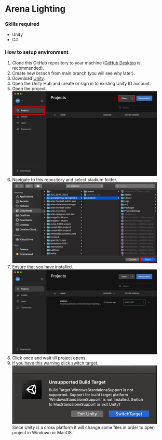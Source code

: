 # Arena Lighting

### Skills required
- Unity
- C#

### How to setup environment
1. Clone this GitHub repository to your machine ([GitHub Desktop](https://desktop.github.com) is recommended).
2. Create new branch from main branch (you will see why later).
2. Download [Unity](https://unity.com/download).
3. Open the Unity Hub and create or sign in to existing Unity ID account.
4. Open the project. ![Select project tab on the left and click open button on the top right.](assets/open_the_project.png "a title")
5. Navigate to this repository and select stadium folder. ![Select right filepath](assets/find_and_select_project.png "a title")
6. Ensure that you have installed. ![Version compatible](assets/version_compatible.png "a title")
7. Click once and wait till project opens.
8. If you have this warning click switch target. ![Switch target](assets/switch_target_warning.png "a title")
Since Unity is a cross platform it will change some files in order to open project in Windown or MacOS.